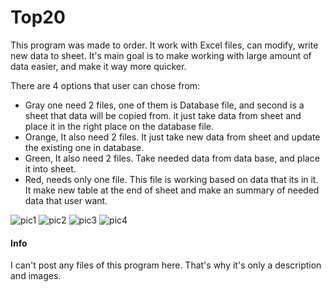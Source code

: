 # Top20
This program was made to order.
It work with Excel files, can modify, write new data to sheet.
It's main goal is to make working with large amount of data easier, and make it way more quicker.

There are 4 options that user can chose from:
- Gray one need 2 files, one of them is Database file, and second is a sheet that data will be copied from. it just take data from sheet and place it in the right place on the database file.
- Orange, It also need 2 files. It just take new data from sheet and update the existing one in database.
- Green, It also need 2 files. Take needed data from data base, and place it into sheet.
- Red, needs only one file. This file is working based on data that its in it. It make new table at the end of sheet and make an summary of needed data that user want.

![pic1](https://github.com/RekenGit/Top20/assets/72222392/2a80271b-b7c6-4a1c-a29d-6a9e42d4c737)
![pic2](https://github.com/RekenGit/Top20/assets/72222392/7f2befdb-c788-4997-9139-c8ccbdf74c93)
![pic3](https://github.com/RekenGit/Top20/assets/72222392/da9aebb7-3228-4edb-8b74-3b9e9c94e71a)
![pic4](https://github.com/RekenGit/Top20/assets/72222392/5b694907-fefa-4e25-b77d-f9537c223f91)


#### Info
I can't post any files of this program here. That's why it's only a description and images.
